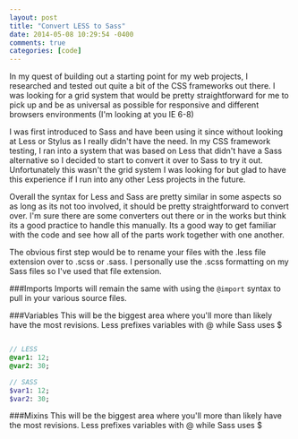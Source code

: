 ```yaml
---
layout: post
title: "Convert LESS to Sass"
date: 2014-05-08 10:29:54 -0400
comments: true
categories: [code]
---
```


In my quest of building out a starting point for my web projects, I researched and tested out quite a bit of the CSS frameworks out there. I was looking for a grid system that would be pretty straightforward for me to pick up and be as universal as possible for responsive and different browsers environments (I'm looking at you IE 6-8)

I was first introduced to Sass and have been using it since without looking at Less or Stylus as I really didn't have the need. In my CSS framework testing, I ran into a system that was based on Less that didn't have a Sass alternative so I decided to start to convert it over to Sass to try it out. Unfortunately this wasn't the grid system I was looking for but glad to have this experience if I run into any other Less projects in the future.
<!--more-->
Overall the syntax for Less and Sass are pretty similar in some aspects so as long as its not too involved, it should be pretty straightforward to convert over. I'm sure there are some converters out there or in the works but think its a good practice to handle this manually. Its a good way to get familiar with the code and see how all of the parts work together with one another.

The obvious first step would be to rename your files with the .less file extension over to .scss or .sass. I personally use the .scss formatting on my Sass files so I've used that file extension.

###Imports
Imports will remain the same with using the `@import` syntax to pull in your various source files.

###Variables
This will be the biggest area where you'll more than likely have the most revisions. Less prefixes variables with @ while Sass uses $

``` sass Variables

// LESS
@var1: 12;
@var2: 30;

// SASS
$var1: 12;
$var2: 30;

```
###Mixins
This will be the biggest area where you'll more than likely have the most revisions. Less prefixes variables with @ while Sass uses $
